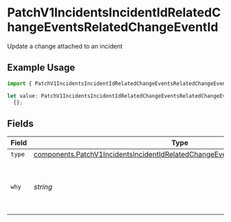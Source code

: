 # PatchV1IncidentsIncidentIdRelatedChangeEventsRelatedChangeEventId

Update a change attached to an incident

## Example Usage

```typescript
import { PatchV1IncidentsIncidentIdRelatedChangeEventsRelatedChangeEventId } from "firehydrant-typescript-sdk/models/components";

let value: PatchV1IncidentsIncidentIdRelatedChangeEventsRelatedChangeEventId =
  {};
```

## Fields

| Field                                                                                                                                                                                | Type                                                                                                                                                                                 | Required                                                                                                                                                                             | Description                                                                                                                                                                          |
| ------------------------------------------------------------------------------------------------------------------------------------------------------------------------------------ | ------------------------------------------------------------------------------------------------------------------------------------------------------------------------------------ | ------------------------------------------------------------------------------------------------------------------------------------------------------------------------------------ | ------------------------------------------------------------------------------------------------------------------------------------------------------------------------------------ |
| `type`                                                                                                                                                                               | [components.PatchV1IncidentsIncidentIdRelatedChangeEventsRelatedChangeEventIdType](../../models/components/patchv1incidentsincidentidrelatedchangeeventsrelatedchangeeventidtype.md) | :heavy_minus_sign:                                                                                                                                                                   | N/A                                                                                                                                                                                  |
| `why`                                                                                                                                                                                | *string*                                                                                                                                                                             | :heavy_minus_sign:                                                                                                                                                                   | A short description about why this change event is related                                                                                                                           |